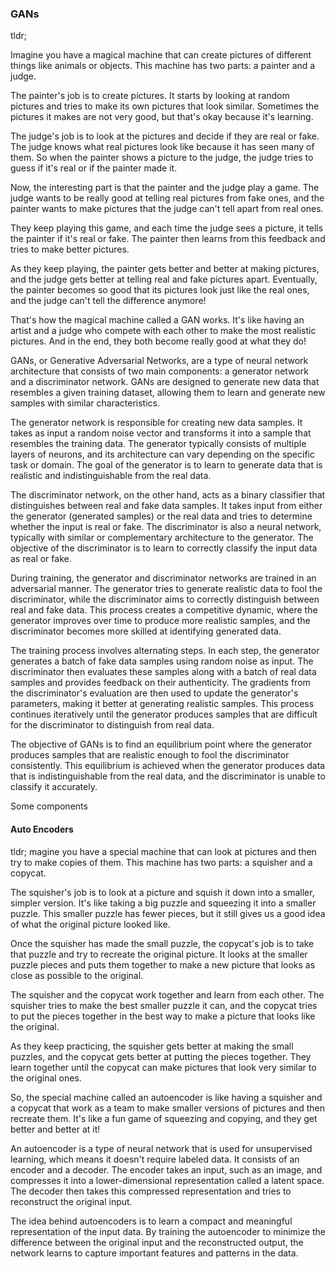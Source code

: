 ### GANs

tldr; 

Imagine you have a magical machine that can create pictures of different things like animals or objects. This machine has two parts: a painter and a judge.

The painter's job is to create pictures. It starts by looking at random pictures and tries to make its own pictures that look similar. Sometimes the pictures it makes are not very good, but that's okay because it's learning.

The judge's job is to look at the pictures and decide if they are real or fake. The judge knows what real pictures look like because it has seen many of them. So when the painter shows a picture to the judge, the judge tries to guess if it's real or if the painter made it.

Now, the interesting part is that the painter and the judge play a game. The judge wants to be really good at telling real pictures from fake ones, and the painter wants to make pictures that the judge can't tell apart from real ones.

They keep playing this game, and each time the judge sees a picture, it tells the painter if it's real or fake. The painter then learns from this feedback and tries to make better pictures.

As they keep playing, the painter gets better and better at making pictures, and the judge gets better at telling real and fake pictures apart. Eventually, the painter becomes so good that its pictures look just like the real ones, and the judge can't tell the difference anymore!

That's how the magical machine called a GAN works. It's like having an artist and a judge who compete with each other to make the most realistic pictures. And in the end, they both become really good at what they do!



GANs, or Generative Adversarial Networks, are a type of neural network architecture that consists of two main components: a generator network and a discriminator network. GANs are designed to generate new data that resembles a given training dataset, allowing them to learn and generate new samples with similar characteristics.

The generator network is responsible for creating new data samples. It takes as input a random noise vector and transforms it into a sample that resembles the training data. The generator typically consists of multiple layers of neurons, and its architecture can vary depending on the specific task or domain. The goal of the generator is to learn to generate data that is realistic and indistinguishable from the real data.

The discriminator network, on the other hand, acts as a binary classifier that distinguishes between real and fake data samples. It takes input from either the generator (generated samples) or the real data and tries to determine whether the input is real or fake. The discriminator is also a neural network, typically with similar or complementary architecture to the generator. The objective of the discriminator is to learn to correctly classify the input data as real or fake.

During training, the generator and discriminator networks are trained in an adversarial manner. The generator tries to generate realistic data to fool the discriminator, while the discriminator aims to correctly distinguish between real and fake data. This process creates a competitive dynamic, where the generator improves over time to produce more realistic samples, and the discriminator becomes more skilled at identifying generated data.

The training process involves alternating steps. In each step, the generator generates a batch of fake data samples using random noise as input. The discriminator then evaluates these samples along with a batch of real data samples and provides feedback on their authenticity. The gradients from the discriminator's evaluation are then used to update the generator's parameters, making it better at generating realistic samples. This process continues iteratively until the generator produces samples that are difficult for the discriminator to distinguish from real data.

The objective of GANs is to find an equilibrium point where the generator produces samples that are realistic enough to fool the discriminator consistently. This equilibrium is achieved when the generator produces data that is indistinguishable from the real data, and the discriminator is unable to classify it accurately.

Some components

#### Auto Encoders

tldr; magine you have a special machine that can look at pictures and then try to make copies of them. This machine has two parts: a squisher and a copycat.

The squisher's job is to look at a picture and squish it down into a smaller, simpler version. It's like taking a big puzzle and squeezing it into a smaller puzzle. This smaller puzzle has fewer pieces, but it still gives us a good idea of what the original picture looked like.

Once the squisher has made the small puzzle, the copycat's job is to take that puzzle and try to recreate the original picture. It looks at the smaller puzzle pieces and puts them together to make a new picture that looks as close as possible to the original.

The squisher and the copycat work together and learn from each other. The squisher tries to make the best smaller puzzle it can, and the copycat tries to put the pieces together in the best way to make a picture that looks like the original.

As they keep practicing, the squisher gets better at making the small puzzles, and the copycat gets better at putting the pieces together. They learn together until the copycat can make pictures that look very similar to the original ones.

So, the special machine called an autoencoder is like having a squisher and a copycat that work as a team to make smaller versions of pictures and then recreate them. It's like a fun game of squeezing and copying, and they get better and better at it!



An autoencoder is a type of neural network that is used for unsupervised learning, which means it doesn't require labeled data. It consists of an encoder and a decoder. The encoder takes an input, such as an image, and compresses it into a lower-dimensional representation called a latent space. The decoder then takes this compressed representation and tries to reconstruct the original input.

The idea behind autoencoders is to learn a compact and meaningful representation of the input data. By training the autoencoder to minimize the difference between the original input and the reconstructed output, the network learns to capture important features and patterns in the data.

